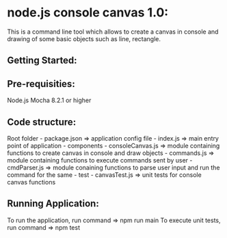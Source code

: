 # node.js console canvas 1.0:
This is a command line tool which allows to create a canvas in console and drawing of some basic objects such as line,
rectangle. 

## Getting Started:

## Pre-requisities:
Node.js 
Mocha 8.2.1 or higher

## Code structure: 
Root folder 
    - package.json => application config file
    - index.js => main entry point of application 
    - components
        - consoleCanvas.js => module containing functions to create canvas in console and draw objects 
        - commands.js => module containing functions to execute commands sent by user 
        - cmdParser.js => module conaining functions to parse user input and run the command for the same
    - test
        - canvasTest.js => unit tests for console canvas functions

## Running Application:
To run the application, run command => npm run main
To execute unit tests, run command => npm test
